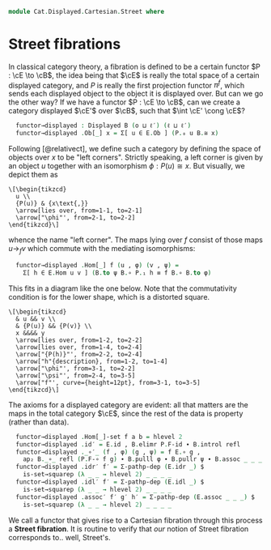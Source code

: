 <!--
```agda
open import Cat.Displayed.Cartesian
open import Cat.Displayed.Fibre
open import Cat.Displayed.Total
open import Cat.Displayed.Base
open import Cat.Prelude

import Cat.Functor.Reasoning
import Cat.Reasoning
```
-->

```agda
module Cat.Displayed.Cartesian.Street where
```

<!--
```agda
open Cartesian-fibration
open Cartesian-lift
open is-cartesian
open Displayed
```
-->

# Street fibrations

In classical category theory, a fibration is defined to be a certain
functor $P : \cE \to \cB$, the idea being that $\cE$ is really
the total space of a certain displayed category, and $P$ is really the
first projection functor $\pi^f$, which sends each displayed object to
the object it is displayed over. But can we go the other way? If we have
a functor $P : \cE \to \cB$, can we create a category displayed
$\cE'$ over $\cB$, such that $\int \cE' \cong \cE$?

<!--
```agda
module _ {o ℓ o′ ℓ′} {E : Precategory o ℓ} {B : Precategory o′ ℓ′} (P : Functor E B) where
  private
    module E = Cat.Reasoning E
    module B = Cat.Reasoning B
    module P = Cat.Functor.Reasoning P
  open B.HLevel-instance
  open E.HLevel-instance
```
-->

```agda
  functor→displayed : Displayed B (o ⊔ ℓ′) (ℓ ⊔ ℓ′)
  functor→displayed .Ob[_] x = Σ[ u ∈ E.Ob ] (P.₀ u B.≅ x)
```

Following [@relativect], we define such a category by defining the space
of objects over $x$ to be "left corners". Strictly speaking, a left
corner is given by an object $u$ together with an isomorphism $\phi :
P(u) \cong x$. But visually, we depict them as

~~~{.quiver}
\[\begin{tikzcd}
  u \\
  {P(u)} & {x\text{,}}
  \arrow[lies over, from=1-1, to=2-1]
  \arrow["\phi"', from=2-1, to=2-2]
\end{tikzcd}\]
~~~

whence the name "left corner". The maps lying over $f$ consist of those
maps $u \to_f v$ which commute with the mediating isomorphisms:

```agda
  functor→displayed .Hom[_] f (u , φ) (v , ψ) =
    Σ[ h ∈ E.Hom u v ] (B.to ψ B.∘ P.₁ h ≡ f B.∘ B.to φ)
```

This fits in a diagram like the one below. Note that the commutativity
condition is for the lower shape, which is a distorted square.

~~~{.quiver .tall-2}
\[\begin{tikzcd}
  & u && v \\
  & {P(u)} && {P(v)} \\
  x &&&& y
  \arrow[lies over, from=1-2, to=2-2]
  \arrow[lies over, from=1-4, to=2-4]
  \arrow["{P(h)}"', from=2-2, to=2-4]
  \arrow["h"{description}, from=1-2, to=1-4]
  \arrow["\phi"', from=3-1, to=2-2]
  \arrow["\psi"', from=2-4, to=3-5]
  \arrow["f"', curve={height=12pt}, from=3-1, to=3-5]
\end{tikzcd}\]
~~~

The axioms for a displayed category are evident: all that matters are
the maps in the total category $\cE$, since the rest of the data is
property (rather than data).

```agda
  functor→displayed .Hom[_]-set f a b = hlevel 2
  functor→displayed .id′ = E.id , B.elimr P.F-id ∙ B.introl refl
  functor→displayed ._∘′_ (f , φ) (g , ψ) = f E.∘ g ,
    ap₂ B._∘_ refl (P.F-∘ f g) ∙ B.pulll φ ∙ B.pullr ψ ∙ B.assoc _ _ _
  functor→displayed .idr′ f′ = Σ-pathp-dep (E.idr _) $
    is-set→squarep (λ _ _ → hlevel 2) _ _ _ _
  functor→displayed .idl′ f′ = Σ-pathp-dep (E.idl _) $
    is-set→squarep (λ _ _ → hlevel 2) _ _ _ _
  functor→displayed .assoc′ f′ g′ h′ = Σ-pathp-dep (E.assoc _ _ _) $
    is-set→squarep (λ _ _ → hlevel 2) _ _ _ _
```

We call a functor that gives rise to a Cartesian fibration through this
process a **Street fibration**. It is routine to verify that _our_
notion of Street fibration corresponds to.. well, Street's.
